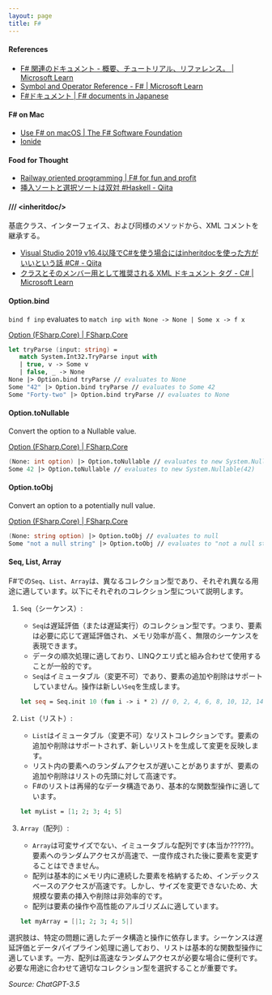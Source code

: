 ```yaml
---
layout: page
title: F#
---
```

#### References
* [F# 関連のドキュメント - 概要、チュートリアル、リファレンス。 | Microsoft Learn](https://learn.microsoft.com/ja-jp/dotnet/fsharp/)
* [Symbol and Operator Reference - F# | Microsoft Learn](https://learn.microsoft.com/en-us/dotnet/fsharp/language-reference/symbol-and-operator-reference/)
* [F#ドキュメント | F# documents in Japanese](https://fsdoc.jp/)

#### F# on Mac
* [Use F# on macOS | The F# Software Foundation](https://fsharp.org/use/mac/)
* [Ionide](https://ionide.io/index.html)

#### Food for Thought
* [Railway oriented programming | F# for fun and profit](https://fsharpforfunandprofit.com/posts/recipe-part2/)
* [挿入ソートと選択ソートは双対 #Haskell - Qiita](https://qiita.com/lotz/items/a69587882be6e987de4e)


#### /// \<inheritdoc/\>
基底クラス、インターフェイス、および同様のメソッドから、XML コメントを継承する。
* [Visual Studio 2019 v16.4以降でC#を使う場合にはinheritdocを使った方がいいという話 #C# - Qiita](https://qiita.com/tat_tt/items/095db2ff7f754a01ecb6)
* [クラスとそのメンバー用として推奨される XML ドキュメント タグ - C# | Microsoft Learn](https://learn.microsoft.com/ja-jp/dotnet/csharp/language-reference/xmldoc/recommended-tags#inheritdoc)

#### Option.bind
`bind f inp` evaluates to `match inp with None -> None | Some x -> f x`

[Option (FSharp.Core) | FSharp.Core](https://fsharp.github.io/fsharp-core-docs/reference/fsharp-core-optionmodule.html#bind)

```fsharp
let tryParse (input: string) =
   match System.Int32.TryParse input with
   | true, v -> Some v
   | false, _ -> None
None |> Option.bind tryParse // evaluates to None
Some "42" |> Option.bind tryParse // evaluates to Some 42
Some "Forty-two" |> Option.bind tryParse // evaluates to None
```

#### Option.toNullable
Convert the option to a Nullable value.

[Option (FSharp.Core) | FSharp.Core](https://fsharp.github.io/fsharp-core-docs/reference/fsharp-core-optionmodule.html#toNullable)

```fsharp
(None: int option) |> Option.toNullable // evaluates to new System.Nullable<int>()
Some 42 |> Option.toNullable // evaluates to new System.Nullable(42)
```


#### Option.toObj
Convert an option to a potentially null value.

[Option (FSharp.Core) | FSharp.Core](https://fsharp.github.io/fsharp-core-docs/reference/fsharp-core-optionmodule.html#toObj)

```fsharp
(None: string option) |> Option.toObj // evaluates to null
Some "not a null string" |> Option.toObj // evaluates to "not a null string"
```


#### Seq, List, Array

F#での`Seq`、`List`、`Array`は、異なるコレクション型であり、それぞれ異なる用途に適しています。以下にそれぞれのコレクション型について説明します。

1. `Seq`（シーケンス）:
   - `Seq`は遅延評価（または遅延実行）のコレクション型です。つまり、要素は必要に応じて遅延評価され、メモリ効率が高く、無限のシーケンスを表現できます。
   - データの順次処理に適しており、LINQクエリ式と組み合わせて使用することが一般的です。
   - `Seq`はイミュータブル（変更不可）であり、要素の追加や削除はサポートしていません。操作は新しい`Seq`を生成します。

   ```fsharp
   let seq = Seq.init 10 (fun i -> i * 2) // 0, 2, 4, 6, 8, 10, 12, 14, 16, 18
   ```

2. `List`（リスト）:
   - `List`はイミュータブル（変更不可）なリストコレクションです。要素の追加や削除はサポートされず、新しいリストを生成して変更を反映します。
   - リスト内の要素へのランダムアクセスが遅いことがありますが、要素の追加や削除はリストの先頭に対して高速です。
   - F#のリストは再帰的なデータ構造であり、基本的な関数型操作に適しています。

   ```fsharp
   let myList = [1; 2; 3; 4; 5]
   ```

3. `Array`（配列）:
   - `Array`は可変サイズでない、イミュータブルな配列です(本当か?????)。要素へのランダムアクセスが高速で、一度作成された後に要素を変更することはできません。
   - 配列は基本的にメモリ内に連続した要素を格納するため、インデックスベースのアクセスが高速です。しかし、サイズを変更できないため、大規模な要素の挿入や削除は非効率的です。
   - 配列は要素の操作や高性能のアルゴリズムに適しています。

   ```fsharp
   let myArray = [|1; 2; 3; 4; 5|]
   ```

選択肢は、特定の問題に適したデータ構造と操作に依存します。シーケンスは遅延評価とデータパイプライン処理に適しており、リストは基本的な関数型操作に適しています。一方、配列は高速なランダムアクセスが必要な場合に便利です。必要な用途に合わせて適切なコレクション型を選択することが重要です。

*Source: ChatGPT-3.5*

